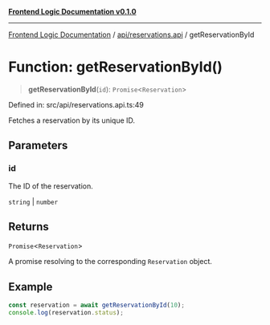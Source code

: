 [**Frontend Logic Documentation v0.1.0**](../../../README.md)

***

[Frontend Logic Documentation](../../../modules.md) / [api/reservations.api](../README.md) / getReservationById

# Function: getReservationById()

> **getReservationById**(`id`): `Promise`\<`Reservation`\>

Defined in: src/api/reservations.api.ts:49

Fetches a reservation by its unique ID.

## Parameters

### id

The ID of the reservation.

`string` | `number`

## Returns

`Promise`\<`Reservation`\>

A promise resolving to the corresponding `Reservation` object.

## Example

```ts
const reservation = await getReservationById(10);
console.log(reservation.status);
```
